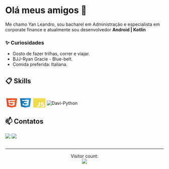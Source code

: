 # Olá meus amigos 👋



Me chamo Yan Leandro, sou bacharel em Administração e especialista em corporate finance e atualmente sou desenvolvedor **Android | Kotlin**


### ✨ Curiosidades


- Gosto de fazer trilhas, correr e viajar.
- BJJ-Ryan Gracie - Blue-belt. 
- Comida preferida: Italiana.


## 📋 Skills
<div style="display: inline_block"><br>

  <img align="center" alt="Yan-HTML" height="30" width="40" src="https://raw.githubusercontent.com/devicons/devicon/master/icons/html5/html5-original.svg">
  <img align="center" alt="Yan-CSS" height="30" width="40" src="https://raw.githubusercontent.com/devicons/devicon/master/icons/css3/css3-original.svg">
  <img align="center" alt="Rafa-Js" height="30" width="40" src="https://raw.githubusercontent.com/devicons/devicon/master/icons/javascript/javascript-plain.svg">
     <img align="center" alt="Davi-Python" height="30" width="40" src="https://www.vectorlogo.zone/logos/kotlinlang/kotlinlang-icon.svg">

</div>


## 📫 Contatos

<div> 

 <a href="https://discord.gg/jDCSRCfW"><img src="https://img.shields.io/badge/Discord-7289DA?style=for-the-badge&logo=discord&logoColor=white" target="_blank"></a> 
  <a href = "https://mail.google.com/mail/u/0/#sent?compose=DmwnWrRlQhldCCMlQSNxpQWsghLvQblWdtdCzfmBPsMxTTkxBStpnxcCxKvtPtXvWjnkdgmwkhVb"><img src="https://img.shields.io/badge/-Gmail-%23333?style=for-the-badge&logo=gmail&logoColor=white" target="_blank"></a>

  
  ##

</div>
<hr>

 <p align="center"> 
  Visitor count:<br>
  <img src="https://profile-counter.glitch.me/Davi-ldc/count.svg" />
</p>


